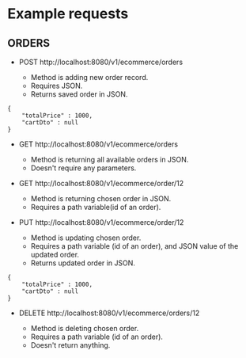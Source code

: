# Example requests

## ORDERS

- POST http://localhost:8080/v1/ecommerce/orders

    - Method is adding new order record. 
    - Requires JSON. 
    - Returns saved order in JSON.

```
{
    "totalPrice" : 1000,
    "cartDto" : null
}
```

- GET http://localhost:8080/v1/ecommerce/orders

    - Method is returning all available orders in JSON. 
    - Doesn't require any parameters.

- GET http://localhost:8080/v1/ecommerce/order/12

    - Method is returning chosen order in JSON. 
    - Requires a path variable(id of an order).


- PUT http://localhost:8080/v1/ecommerce/order/12

    - Method is updating chosen order. 
    - Requires a path variable (id of an order), and JSON value of the updated order.
    - Returns updated order in JSON.
```
{
    "totalPrice" : 1000,
    "cartDto" : null
}
```
- DELETE http://localhost:8080/v1/ecommerce/orders/12

    - Method is deleting chosen order. 
    - Requires a path variable (id of an order). 
    - Doesn't return anything.

